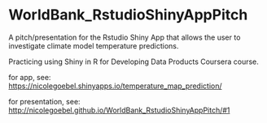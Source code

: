 WorldBank_RstudioShinyAppPitch
==============================

A pitch/presentation for the Rstudio Shiny App that allows the user to investigate climate model temperature predictions.

Practicing using Shiny in R for Developing Data Products Coursera course.

for app, see: https://nicolegoebel.shinyapps.io/temperature_map_prediction/

for presentation, see: http://nicolegoebel.github.io/WorldBank_RstudioShinyAppPitch/#1
